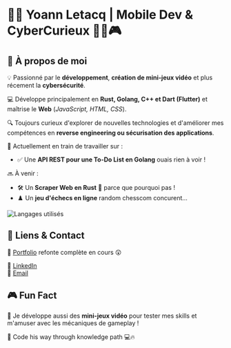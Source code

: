 # 👨‍💻 Yoann Letacq | Mobile Dev & CyberCurieux 🔐🚀🎮

## 🚀 À propos de moi

💡 Passionné par le **développement**, **création de mini-jeux vidéo** et plus récement la **cybersécurité**. 

💻 Développe principalement en **Rust, Golang, C++ et Dart (Flutter)** et maîtrise le **Web** (*JavaScript, HTML, CSS*).

🔍 Toujours curieux d'explorer de nouvelles technologies et d'améliorer mes compétences en **reverse engineering ou sécurisation des applications**.

🎯 Actuellement en train de travailler sur :

- ✅ Une **API REST pour une To-Do List en Golang** ouais rien à voir ! 

🔜 À venir :

- 🛠️ Un **Scraper Web en Rust** 🦀 parce que pourquoi pas !
- ♟️ Un **jeu d'échecs en ligne** random chesscom concurent...

![Langages utilisés](https://github-readme-stats.vercel.app/api/top-langs/?username=yoannletacq&layout=compact&theme=radical)

## 🔗 Liens & Contact

📌 [Portfolio](https://yoannletacq.dev)  refonte complète en cours 😲

💼 [LinkedIn](https://linkedin.com/in/yoannletacq)  
📧 [Email](mailto:yoannletacq0@gmail.com)

## 🎮 Fun Fact

🎲 Je développe aussi des **mini-jeux vidéo** pour tester mes skills et m'amuser avec les mécaniques de gameplay !

🚀 Code his way through knowledge path 💻🔥
